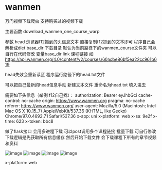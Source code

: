 # wanmen

万门视频下载爬虫
支持购买过的视频下载



主要函数
download_wanmen_one_course_warp

参数
head 浏览器f12抓到的头信息文本 直接复制f12抓到的文本即可 程序自己会解析成dict
base_dir  下载目录 默认为当前路径下的wanmen_course文件夹 可以自行在代码修改 变量base_dir
link 课程链接 如 https://api.wanmen.org/4.0/content/v2/courses/60acbe86bf5ea22cc961b619

head失效会重新读区
程序运行路径下的head.txt文件

可以把自己最新的head信息手动
新建文本文件 重命名为head.txt 填入进去


需要如下头信息（举例 f12自己找）：
authorization: Bearer eyJhbGci
cache-control: no-cache
origin: https://www.wanmen.org
pragma: no-cache
referer: https://www.wanmen.org/
user-agent: Mozilla/5.0 (Macintosh; Intel Mac OS X 10_15_7) AppleWebKit/537.36 (KHTML, like Gecko) Chrome/97.0.4692.71 Safari/537.36
x-app: uni
x-platform: web
x-sa: 9e2f
x-time: 623
x-token: bbc8


做了flask接口 会用多进程下载 可以post调用多个课程链接 批量下载  可自行修改
下载逻辑是先获取所有信息缓存 然后开始下载文件 
会下载课程下所有的章节视频 和资料


![image](https://user-images.githubusercontent.com/46922107/159587263-beaf33f4-8097-4819-80bd-f39f68b65364.png)
![image](https://user-images.githubusercontent.com/46922107/159587271-22dace99-f227-43de-b01d-25e4caac5d3d.png)
![image](https://user-images.githubusercontent.com/46922107/159587288-29ad550f-fa87-49b8-8b9c-e2ebde60c217.png)
![image](https://user-images.githubusercontent.com/46922107/159587307-372f7f33-7665-46b3-8ba0-e37f1405e785.png)



x-platform: web
